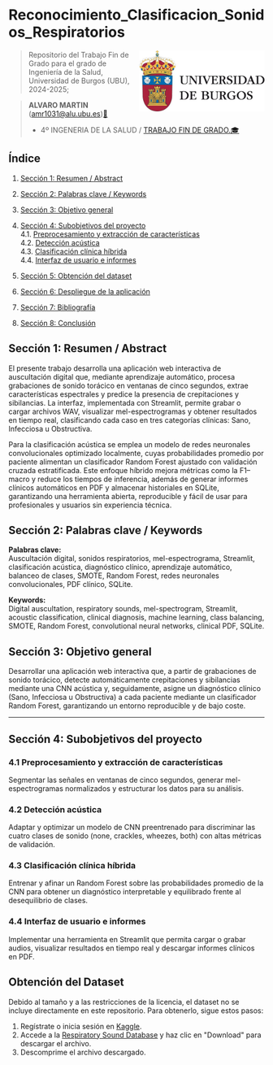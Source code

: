 # Reconocimiento_Clasificacion_Sonidos_Respiratorios
<img src='INPUT/IMAGENES/escudoUBU.jpeg' align="right" height="120" />

> Repositorio del Trabajo Fin de Grado para el grado de Ingeniería de la Salud, Universidad de Burgos (UBU), 2024-2025;

> **ALVARO MARTIN** ([amr1031\@alu.ubu.es](mailto:amr1031@alu.ubu.es))[📩](https://emojipedia.org/shortcodes)
> - 4º INGENERIA DE LA SALUD / [TRABAJO FIN DE GRADO.](https://ubuvirtual.ubu.es/course/view.php?id=15233)[🎓](https://emojipedia.org/shortcodes) 


## Índice

1.  [Sección 1: Resumen / Abstract](#sección-1-resumen--abstract)  
2.  [Sección 2: Palabras clave / Keywords](#sección-2-palabras-clave--keywords)  
3.  [Sección 3: Objetivo general](#sección-3-objetivo-general)  
4.  [Sección 4: Subobjetivos del proyecto](#sección-4-subobjetivos-del-proyecto)  
    4.1. [Preprocesamiento y extracción de características](#subsección-41-preprocesamiento-y-extracción-de-características)  
    4.2. [Detección acústica](#subsección-42-detección-acústica)  
    4.3. [Clasificación clínica híbrida](#subsección-43-clasificación-clínica-híbrida)  
    4.4. [Interfaz de usuario e informes](#subsección-44-interfaz-de-usuario-e-informes)  

5.  [Sección 5: Obtención del dataset](#sección-5-obtención-del-dataset)  
6.  [Sección 6: Despliegue de la aplicación](#sección-6-despliegue-de-la-aplicación)  
7.  [Sección 7: Bibliografía](#sección-7-bibliografía)  
8.  [Sección 8: Conclusión](#sección-8-conclusión)  
 


## Sección 1: Resumen / Abstract

El presente trabajo desarrolla una aplicación web interactiva de auscultación digital que, mediante aprendizaje automático, procesa grabaciones de sonido torácico en ventanas de cinco segundos, extrae características espectrales y predice la presencia de crepitaciones y sibilancias. La interfaz, implementada con Streamlit, permite grabar o cargar archivos WAV, visualizar mel-espectrogramas y obtener resultados en tiempo real, clasificando cada caso en tres categorías clínicas: Sano, Infecciosa u Obstructiva.

Para la clasificación acústica se emplea un modelo de redes neuronales convolucionales optimizado localmente, cuyas probabilidades promedio por paciente alimentan un clasificador Random Forest ajustado con validación cruzada estratificada. Este enfoque híbrido mejora métricas como la F1–macro y reduce los tiempos de inferencia, además de generar informes clínicos automáticos en PDF y almacenar historiales en SQLite, garantizando una herramienta abierta, reproducible y fácil de usar para profesionales y usuarios sin experiencia técnica.  


## Sección 2: Palabras clave / Keywords

**Palabras clave:**  
Auscultación digital, sonidos respiratorios, mel-espectrograma, Streamlit, clasificación acústica, diagnóstico clínico, aprendizaje automático, balanceo de clases, SMOTE, Random Forest, redes neuronales convolucionales, PDF clínico, SQLite.

**Keywords:**  
Digital auscultation, respiratory sounds, mel-spectrogram, Streamlit, acoustic classification, clinical diagnosis, machine learning, class balancing, SMOTE, Random Forest, convolutional neural networks, clinical PDF, SQLite.

## Sección 3: Objetivo general

Desarrollar una aplicación web interactiva que, a partir de grabaciones de sonido torácico, detecte automáticamente crepitaciones y sibilancias mediante una CNN acústica y, seguidamente, asigne un diagnóstico clínico (Sano, Infecciosa u Obstructiva) a cada paciente mediante un clasificador Random Forest, garantizando un entorno reproducible y de bajo coste.

---

## Sección 4: Subobjetivos del proyecto

### 4.1 Preprocesamiento y extracción de características  
Segmentar las señales en ventanas de cinco segundos, generar mel-espectrogramas normalizados y estructurar los datos para su análisis.

### 4.2 Detección acústica  
Adaptar y optimizar un modelo de CNN preentrenado para discriminar las cuatro clases de sonido (none, crackles, wheezes, both) con altas métricas de validación.

### 4.3 Clasificación clínica híbrida  
Entrenar y afinar un Random Forest sobre las probabilidades promedio de la CNN para obtener un diagnóstico interpretable y equilibrado frente al desequilibrio de clases.

### 4.4 Interfaz de usuario e informes  
Implementar una herramienta en Streamlit que permita cargar o grabar audios, visualizar resultados en tiempo real y descargar informes clínicos en PDF.  

## Obtención del Dataset

Debido al tamaño y a las restricciones de la licencia, el dataset no se incluye directamente en este repositorio. Para obtenerlo, sigue estos pasos:

1. Regístrate o inicia sesión en [Kaggle](https://www.kaggle.com).
2. Accede a la [Respiratory Sound Database](https://www.kaggle.com/datasets/vbookshelf/respiratory-sound-database) y haz clic en "Download" para descargar el archivo.
3. Descomprime el archivo descargado.


